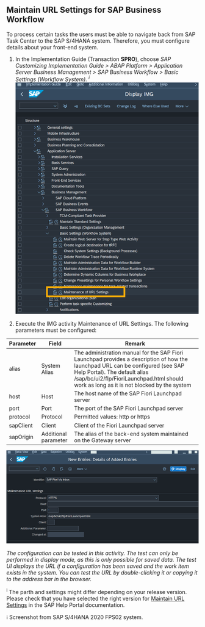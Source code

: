 ## Maintain URL Settings for SAP Business Workflow

To process certain tasks the users must be able to navigate back from SAP Task Center to the SAP S/4HANA system. Therefore, you must configure details about your front-end system.

1. In the Implementation Guide (Transaction **SPRO**), choose *SAP Customizing Implementation Guide > ABAP Platform > Application Server  Business Management > SAP Business Workflow > Basic Settings (Workflow System). <sup>i</sup>*
![IMG Maintain URL](images/s4h-img-maintenance-url-settings.png)


2. Execute the IMG activity Maintenance of URL Settings. The following parameters must be configured: 


| Parameter | Field | Remark
| --- | ----------- |---|
| alias | System Alias | The administration manual for the SAP Fiori Launchpad provides a description of how the launchpad URL can be configured (see SAP Help Portal). The default alias /sap/bc/ui2/flp/FioriLaunchpad.html should work as long as it is not blocked by the system |
| host | Host | The host name of the SAP Fiori Launchpad server |
| port | Port | The port of the SAP Fiori Launchpad server |
| protocol | Protocol | Permitted values: http or https |
| sapClient | Client | Client of the Fiori Launchpad server |
| sapOrigin | Additional parameter | The alias of the back-end system maintained on the Gateway server

![Maintain URL activity](images/s4h-img-maintenance-url-settings-new-entry.png)

*The configuration can be tested in this activity. The test can only be performed in display mode, as this is only possible for saved data.  The test UI displays the URL if a configuration has been saved and the work item exists in the system. You can test the URL by double-clicking it or copying it to the address bar in the browser.*

<sup>i</sup> The parth and settings might differ depending on your release version. Please check that you have selected the right version for [Maintain URL Settings](https://help.sap.com/docs/SAP_S4HANA_ON-PREMISE/0f18dddf28764f5b807ecd80549044cc/bb442e2c95ca4aad8285b214265b2ef0.html?version=2021.002) in the SAP Help Portal documentation. 

ℹ Screenshot from SAP S/4HANA 2020 FPS02 system.

